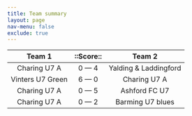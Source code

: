 ```yaml
---
title: Team summary
layout: page
nav-menu: false
exclude: true
---
```




|      Team 1      |  ::Score::  |        Team 2         |
|:----------------:|:-----------:|:---------------------:|
|   Charing U7 A   | 0 &mdash; 4 | Yalding & Laddingford |
| Vinters U7 Green | 6 &mdash; 0 |     Charing U7 A      |
|   Charing U7 A   | 0 &mdash; 5 |     Ashford FC U7     |
|   Charing U7 A   | 0 &mdash; 2 |   Barming U7 blues    |

 <br /><br /><br />